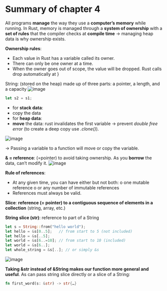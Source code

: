# Summary of chapter 4
All programs **manage** the way they use a **computer’s memory** while running. In Rust, memory is managed through a **system of ownership** with a **set of rules** that the compiler checks at **compile time** -> managing heap data is why ownership exists.

**Ownership rules**:
-	Each value in Rust has a variable called its owner.
-	There can only be one owner at a time.
-	When the owner goes out of scope, the value will be dropped. Rust calls drop automatically at }


String: (stored on the heap) made up of three parts: a pointer, a length, and a capacity
 ![image](https://user-images.githubusercontent.com/61462365/226119542-65c6bc05-cd9f-4d32-bcb6-77f9342b70b9.png)
 
```rust
let s2 = s1;
```
-	for **stack data**:
-	copy the data
-	for **heap data**:
-	**move** the data: rust invalidates the first variable -> prevent _double free error_ (to create a deep copy use _.clone()_).

![image](https://user-images.githubusercontent.com/61462365/226119790-32d17f3a-71e9-420c-9ef5-737e557cc0ed.png)


-> Passing a variable to a function will move or copy the variable.

**& = reference**: (=pointer) to avoid taking ownership. As you **borrow** the data, can’t modify it. 
![image](https://user-images.githubusercontent.com/61462365/226119960-625fe82b-ed8b-4f20-8e7a-80b37392642d.png)

**Rule of references**:
-	At any given time, you can have either but not both: 
   o	one mutable reference 
   o	or any number of immutable references
-	References must always be valid.

**Slice**: **reference (= pointer) to a contiguous sequence of elements in a collection** (string, array, etc.)

**String slice (str)**: reference to part of a String
```rust
let s = String::from("hello world");
let hello = &s[0..5];   // from start to 5 (not included)
let hello = &s[..5];    
let world = &s[6..=10]; // from start to 10 (included)
let world = &s[6..];
let whole_string = &s[..]; // or simply &s
```
![image](https://user-images.githubusercontent.com/61462365/226120461-e1e1baa6-221a-4180-94d2-0c690898f912.png)

**Taking &str instead of &String makes our function more general and useful**. As can pass string slice directly or a slice of a String:
```rust
fn first_word(s: &str) -> str{…}
```








